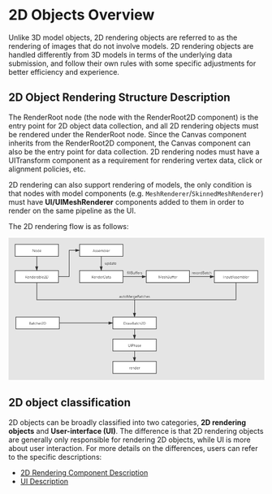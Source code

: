 # 2D Objects Overview

Unlike 3D model objects, 2D rendering objects are referred to as the rendering of images that do not involve models. 2D rendering objects are handled differently from 3D models in terms of the underlying data submission, and follow their own rules with some specific adjustments for better efficiency and experience.

## 2D Object Rendering Structure Description

The RenderRoot node (the node with the RenderRoot2D component) is the entry point for 2D object data collection, and all 2D rendering objects must be rendered under the RenderRoot node. Since the Canvas component inherits from the RenderRoot2D component, the Canvas component can also be the entry point for data collection. 2D rendering nodes must have a UITransform component as a requirement for rendering vertex data, click or alignment policies, etc.

2D rendering can also support rendering of models, the only condition is that nodes with model components (e.g. `MeshRenderer`/`SkinnedMeshRenderer`) must have **UI/UIMeshRenderer** components added to them in order to render on the same pipeline as the UI.

The 2D rendering flow is as follows:

![render](render.png)

## 2D object classification

2D objects can be broadly classified into two categories, **2D rendering objects** and **User-interface (UI)**. The difference is that 2D rendering objects are generally only responsible for rendering 2D objects, while UI is more about user interaction. For more details on the differences, users can refer to the specific descriptions:

- [2D Rendering Component Description](2d-render/index.md)
- [UI Description](../ui-system/components/engine/index.md)
